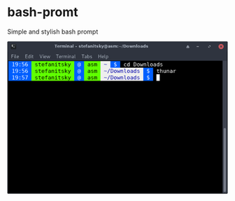 # bash-promt
Simple and stylish bash prompt

![](https://github.com/Stefanitsky/bash-promt/blob/master/preview.png)
